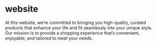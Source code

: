 # website
At this website, we’re committed to bringing you high-quality, curated products that enhance your life and fit seamlessly into your unique style. Our mission is to provide a shopping experience that’s convenient, enjoyable, and tailored to meet your needs.
